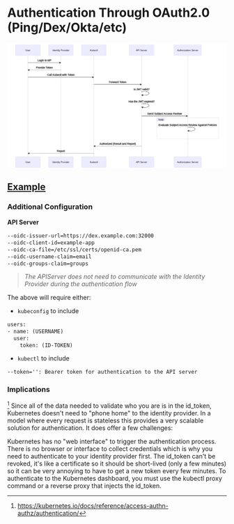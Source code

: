 # Authentication Through OAuth2.0 (Ping/Dex/Okta/etc)

![Auth Flow](https://raw.githubusercontent.com/shpwrck/k8s-security/master/AuthNZ.png)

## [Example](https://dexidp.io/docs/kubernetes/)

### Additional Configuration

__API Server__ 
```
--oidc-issuer-url=https://dex.example.com:32000
--oidc-client-id=example-app
--oidc-ca-file=/etc/ssl/certs/openid-ca.pem
--oidc-username-claim=email
--oidc-groups-claim=groups
```

> *The APIServer does not need to communicate with the Identity Provider during the authentication flow*

The above will require either:

* `kubeconfig` to include
```
users:
- name: (USERNAME)
  user:
    token: (ID-TOKEN)
```
* `kubectl` to include
```
--token='': Bearer token for authentication to the API server
```

### Implications

[^1]
Since all of the data needed to validate who you are is in the id_token, Kubernetes doesn't need to "phone home" to the identity provider. In a model where every request is stateless this provides a very scalable solution for authentication. It does offer a few challenges:

Kubernetes has no "web interface" to trigger the authentication process. There is no browser or interface to collect credentials which is why you need to authenticate to your identity provider first.
The id_token can't be revoked, it's like a certificate so it should be short-lived (only a few minutes) so it can be very annoying to have to get a new token every few minutes.
To authenticate to the Kubernetes dashboard, you must use the kubectl proxy command or a reverse proxy that injects the id_token.

[^1]: https://kubernetes.io/docs/reference/access-authn-authz/authentication/
